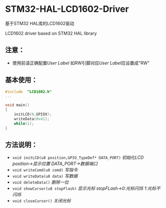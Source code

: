 # STM32-HAL-LCD1602-Driver
基于STM32 HAL库的LCD1602驱动

LCD1602 driver based on STM32 HAL library

## 注意：
- 使用前请正确配置*User Label* 如RW引脚对应*User Label*应设置成"RW"

## 基本使用：
``` C
#include  "LCD1602.h" 
...

void main()
{
	initLCD(0,GPIOX);
	writeData(0x41);
	while(1);
}
```
## 方法说明：
- ```void initLCD(u8 position,GPIO_TypeDef* DATA_PORT)```	*初始化LCD position->显示位置 DATA_PORT->数据端口*
- ```void writeComd(u8 comd)``` 		*写指令*
- ```void writeData(u8 data)```		*写数据*
- ```void deleteData()```					*删除一位*
- ```void showCursor(u8 stopFlash)```	*显示光标 stopFLash->0:光标闪烁 1:光标不闪烁*
- ```void closeCursor()```					*关闭光标*